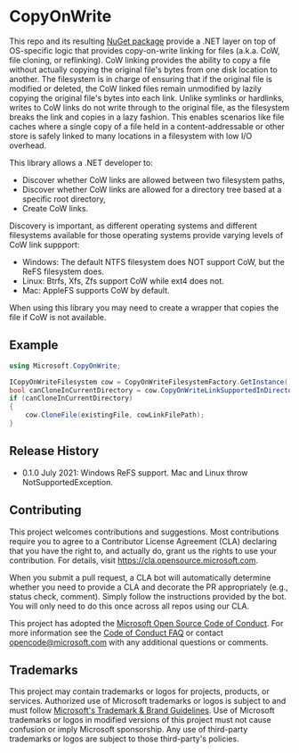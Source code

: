 # CopyOnWrite

This repo and its resulting [NuGet package](https://www.nuget.org/packages/CopyOnWrite) provide a .NET layer on top of OS-specific logic that provides copy-on-write linking for files (a.k.a. CoW, file cloning, or reflinking). CoW linking provides the ability to copy a file without actually copying the original file's bytes from one disk location to another. The filesystem is in charge of ensuring that if the original file is modified or deleted, the CoW linked files remain unmodified by lazily copying the original file's bytes into each link. Unlike symlinks or hardlinks, writes to CoW links do not write through to the original file, as the filesystem breaks the link and copies in a lazy fashion. This enables scenarios like file caches where a single copy of a file held in a content-addressable or other store is safely linked to many locations in a filesystem with low I/O overhead.

This library allows a .NET developer to:

* Discover whether CoW links are allowed between two filesystem paths,
* Discover whether CoW links are allowed for a directory tree based at a specific root directory,
* Create CoW links.

Discovery is important, as different operating systems and different filesystems available for those operating systems provide varying levels of CoW link suppport:

* Windows: The default NTFS filesystem does NOT support CoW, but the ReFS filesystem does.
* Linux: Btrfs, Xfs, Zfs support CoW while ext4 does not.
* Mac: AppleFS supports CoW by default.

When using this library you may need to create a wrapper that copies the file if CoW is not available.


## Example
```c#
using Microsoft.CopyOnWrite;

ICopyOnWriteFilesystem cow = CopyOnWriteFilesystemFactory.GetInstance();
bool canCloneInCurrentDirectory = cow.CopyOnWriteLinkSupportedInDirectoryTree(Environment.CurrentDirectory);
if (canCloneInCurrentDirectory)
{
    cow.CloneFile(existingFile, cowLinkFilePath);
}
```


## Release History
* 0.1.0 July 2021: Windows ReFS support. Mac and Linux throw NotSupportedException.


## Contributing

This project welcomes contributions and suggestions.  Most contributions require you to agree to a
Contributor License Agreement (CLA) declaring that you have the right to, and actually do, grant us
the rights to use your contribution. For details, visit https://cla.opensource.microsoft.com.

When you submit a pull request, a CLA bot will automatically determine whether you need to provide
a CLA and decorate the PR appropriately (e.g., status check, comment). Simply follow the instructions
provided by the bot. You will only need to do this once across all repos using our CLA.

This project has adopted the [Microsoft Open Source Code of Conduct](https://opensource.microsoft.com/codeofconduct/).
For more information see the [Code of Conduct FAQ](https://opensource.microsoft.com/codeofconduct/faq/) or
contact [opencode@microsoft.com](mailto:opencode@microsoft.com) with any additional questions or comments.

## Trademarks

This project may contain trademarks or logos for projects, products, or services. Authorized use of Microsoft 
trademarks or logos is subject to and must follow 
[Microsoft's Trademark & Brand Guidelines](https://www.microsoft.com/en-us/legal/intellectualproperty/trademarks/usage/general).
Use of Microsoft trademarks or logos in modified versions of this project must not cause confusion or imply Microsoft sponsorship.
Any use of third-party trademarks or logos are subject to those third-party's policies.
